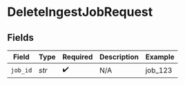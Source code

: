 # DeleteIngestJobRequest


## Fields

| Field              | Type               | Required           | Description        | Example            |
| ------------------ | ------------------ | ------------------ | ------------------ | ------------------ |
| `job_id`           | *str*              | :heavy_check_mark: | N/A                | job_123            |